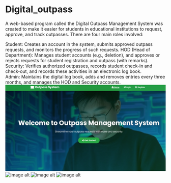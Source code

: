 # Digital_outpass
A web-based program called the Digital Outpass Management System was created to make it easier for students in educational institutions to request, approve, and track outpasses. There are four main roles involved:

Student: Creates an account in the system, submits approved outpass requests, and monitors the progress of such requests.
HOD (Head of Department): Manages student accounts (e.g., deletion), and approves or rejects requests for student registration and outpass (with remarks).
Security: Verifies authorized outpasses, records student check-in and check-out, and records these activities in an electronic log book.  
Admin: Maintains the digital log book, adds and removes entries every three months, and manages the HOD and Security accounts.
![image alt](https://github.com/SANTHOSHBAGADI/Digital_outpass/blob/main/project%20shots/landing.png)
![image alt]()
![image alt]()
![image alt]()
